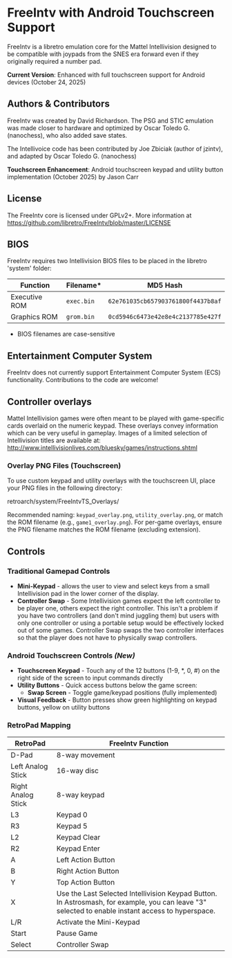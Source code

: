 # FreeIntv with Android Touchscreen Support
FreeIntv is a libretro emulation core for the Mattel Intellivision designed to be compatible with joypads from the SNES era forward even if they originally required a number pad.

**Current Version**: Enhanced with full touchscreen support for Android devices (October 24, 2025)

## Authors & Contributors

FreeIntv was created by David Richardson.
The PSG and STIC emulation was made closer to hardware and optimized by Oscar Toledo G. (nanochess), who also added save states.

The Intellivoice code has been contributed by Joe Zbiciak (author of jzintv), and adapted by Oscar Toledo G. (nanochess)

**Touchscreen Enhancement**: Android touchscreen keypad and utility button implementation (October 2025) by Jason Carr

## License
The FreeIntv core is licensed under GPLv2+. More information at https://github.com/libretro/FreeIntv/blob/master/LICENSE

## BIOS
FreeIntv requires two Intellivision BIOS files to be placed in the libretro 'system' folder:

| Function | Filename* | MD5 Hash |
| --- | --- | --- | 
| Executive ROM | `exec.bin`  | `62e761035cb657903761800f4437b8af` |
| Graphics ROM | `grom.bin` | `0cd5946c6473e42e8e4c2137785e427f` |

* BIOS filenames are case-sensitive

## Entertainment Computer System
FreeIntv does not currently support Entertainment Computer System (ECS) functionality. Contributions to the code are welcome!

## Controller overlays

Mattel Intellivision games were often meant to be played with game-specific cards overlaid on the numeric keypad. These overlays convey information which can be very useful in gameplay. Images of a limited selection of Intellivision titles are available at: http://www.intellivisionlives.com/bluesky/games/instructions.shtml

### Overlay PNG Files (Touchscreen)
To use custom keypad and utility overlays with the touchscreen UI, place your PNG files in the following directory:

  retroarch/system/FreeIntvTS_Overlays/

Recommended naming: `keypad_overlay.png`, `utility_overlay.png`, or match the ROM filename (e.g., `game1_overlay.png`).
For per-game overlays, ensure the PNG filename matches the ROM filename (excluding extension).

## Controls

### Traditional Gamepad Controls
* **Mini-Keypad** - allows the user to view and select keys from a small Intellivision pad in the lower corner of the display.
* **Controller Swap** - Some Intellivision games expect the left controller to be player one, others expect the right controller. This isn't a problem if you have two controllers (and don't mind juggling them) but users with only one controller or using a portable setup would be effectively locked out of some games. Controller Swap swaps the two controller interfaces so that the player does not have to physically swap controllers.

### Android Touchscreen Controls *(New)*
* **Touchscreen Keypad** - Touch any of the 12 buttons (1-9, *, 0, #) on the right side of the screen to input commands directly
* **Utility Buttons** - Quick access buttons below the game screen:
  - **Swap Screen** - Toggle game/keypad positions (fully implemented)
* **Visual Feedback** - Button presses show green highlighting on keypad buttons, yellow on utility buttons

### RetroPad Mapping

| RetroPad | FreeIntv Function |
| --- | --- |
| D-Pad| 8-way movement |
| Left Analog Stick | 16-way disc |
| Right Analog Stick | 8-way keypad |
| L3 | Keypad 0 |
| R3 | Keypad 5 |
| L2 | Keypad Clear |
| R2 | Keypad Enter |
| A | Left Action Button |
| B | Right Action Button |
| Y | Top Action Button |
| X | Use the Last Selected Intellivision Keypad Button. In Astrosmash, for example, you can leave "3" selected to enable instant access to hyperspace. |
| L/R | Activate the Mini-Keypad |
| Start | Pause Game |
| Select | Controller Swap |
